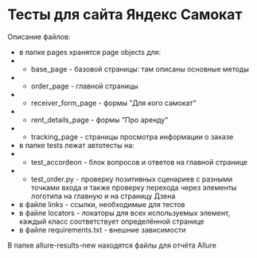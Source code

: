 # Тесты для сайта Яндекс Самокат

Описание файлов:
- в папке pages хранятся page objects для:
- - base_page - базовой страницы: там описаны основные методы
- - order_page - главной страницы
- - receiver_form_page - формы "Для кого самокат"
- - rent_details_page - формы "Про аренду"
- - tracking_page - страницы просмотра информации о заказе
- в папке tests лежат автотесты на:
- - test_accordeon - блок вопросов и ответов на главной странице
- - test_order.py - проверку позитивных сценариев с разными точками входа и также проверку перехода через элементы логотипа на главную и на страницу Дзена
- в файле links - ссылки, необходимые для тестов
- в файле locators - локаторы для всех используемых элемент, каждый класс соответствует определённой странице
- в файле requirements.txt - внешние зависимости

В папке allure-results-new находятся файлы для отчёта Allure
